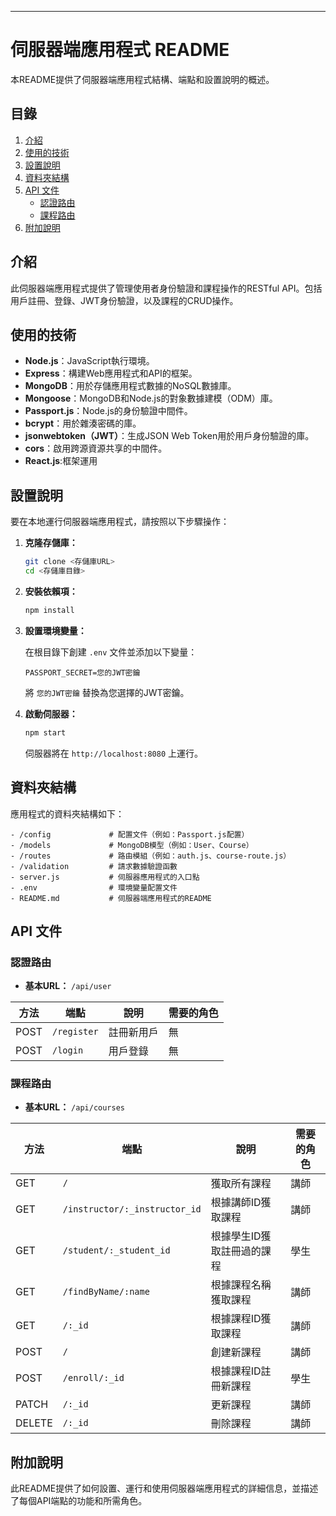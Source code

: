 

---

# 伺服器端應用程式 README

本README提供了伺服器端應用程式結構、端點和設置說明的概述。

## 目錄

1. [介紹](#介紹)
2. [使用的技術](#使用的技術)
3. [設置說明](#設置說明)
4. [資料夾結構](#資料夾結構)
5. [API 文件](#API-文件)
   - [認證路由](#認證路由)
   - [課程路由](#課程路由)
6. [附加說明](#附加說明)

## 介紹

此伺服器端應用程式提供了管理使用者身份驗證和課程操作的RESTful API。包括用戶註冊、登錄、JWT身份驗證，以及課程的CRUD操作。

## 使用的技術

- **Node.js**：JavaScript執行環境。
- **Express**：構建Web應用程式和API的框架。
- **MongoDB**：用於存儲應用程式數據的NoSQL數據庫。
- **Mongoose**：MongoDB和Node.js的對象數據建模（ODM）庫。
- **Passport.js**：Node.js的身份驗證中間件。
- **bcrypt**：用於雜湊密碼的庫。
- **jsonwebtoken（JWT）**：生成JSON Web Token用於用戶身份驗證的庫。
- **cors**：啟用跨源資源共享的中間件。
- **React.js**:框架運用

## 設置說明

要在本地運行伺服器端應用程式，請按照以下步驟操作：

1. **克隆存儲庫：**

   ```bash
   git clone <存儲庫URL>
   cd <存儲庫目錄>
   ```

2. **安裝依賴項：**

   ```bash
   npm install
   ```

3. **設置環境變量：**

   在根目錄下創建 `.env` 文件並添加以下變量：

   ```plaintext
   PASSPORT_SECRET=您的JWT密鑰
   ```

   將 `您的JWT密鑰` 替換為您選擇的JWT密鑰。

4. **啟動伺服器：**

   ```bash
   npm start
   ```

   伺服器將在 `http://localhost:8080` 上運行。

## 資料夾結構

應用程式的資料夾結構如下：

```
- /config             # 配置文件（例如：Passport.js配置）
- /models             # MongoDB模型（例如：User、Course）
- /routes             # 路由模組（例如：auth.js、course-route.js）
- /validation         # 請求數據驗證函數
- server.js           # 伺服器應用程式的入口點
- .env                # 環境變量配置文件
- README.md           # 伺服器端應用程式的README
```

## API 文件

### 認證路由

- **基本URL：** `/api/user`

| 方法   | 端點             | 說明                             | 需要的角色  |
|--------|------------------|----------------------------------|-------------|
| POST   | `/register`      | 註冊新用戶                        | 無          |
| POST   | `/login`         | 用戶登錄                          | 無          |

### 課程路由

- **基本URL：** `/api/courses`

| 方法   | 端點                            | 說明                             | 需要的角色  |
|--------|---------------------------------|----------------------------------|-------------|
| GET    | `/`                             | 獲取所有課程                      | 講師        |
| GET    | `/instructor/:_instructor_id`   | 根據講師ID獲取課程               | 講師        |
| GET    | `/student/:_student_id`         | 根據學生ID獲取註冊過的課程       | 學生        |
| GET    | `/findByName/:name`             | 根據課程名稱獲取課程             | 講師        |
| GET    | `/:_id`                         | 根據課程ID獲取課程               | 講師        |
| POST   | `/`                             | 創建新課程                        | 講師        |
| POST   | `/enroll/:_id`                  | 根據課程ID註冊新課程             | 學生        |
| PATCH  | `/:_id`                         | 更新課程                          | 講師        |
| DELETE | `/:_id`                         | 刪除課程                          | 講師        |

## 附加說明

此README提供了如何設置、運行和使用伺服器端應用程式的詳細信息，並描述了每個API端點的功能和所需角色。
